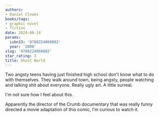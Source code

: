 ```yaml
---
authors:
- Daniel Clowes
books/tags:
- graphic novel
- fiction
date: 2024-08-14
params:
  isbn13: '9780224060882'
  year: '2000'
slug: '9780224060882'
star_rating: 3
title: Ghost World
---
```


Two angsty teens having just finished high school don't know what to do with themselves. They walk around town, being angsty, people watching and talking shit about everyone. Really ugly art. A little surreal.

I'm not sure how I feel about this.

Apparently the director of the Crumb documentary that was really funny directed a movie adaptation of this comic, I'm curious to watch it.

<!--more-->